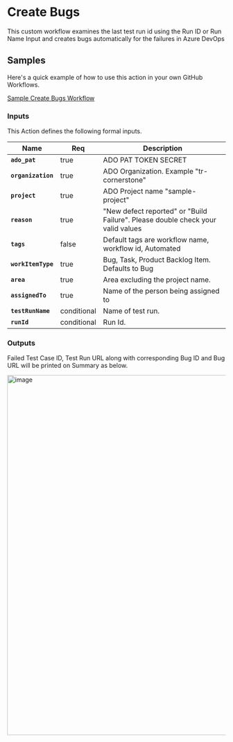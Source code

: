 # Create Bugs

This custom workflow examines the last test run id using the Run ID or Run Name Input and creates bugs automatically for the failures in Azure DevOps


## Samples

Here's a quick example of how to use this action in your own GitHub Workflows.

[Sample Create Bugs Workflow]([./github/create-bugs.yml](https://github.com/tr/cicd_gh-actions-ado-testplans/blob/e436e9c41cb2d28c2f5c0d5595468fdfe0c09381/.github/workflows/nunit.yml#L89))

### Inputs

This Action defines the following formal inputs.

| Name | Req | Description
|-|-|-|
| **`ado_pat`**  | true | ADO PAT TOKEN SECRET
| **`organization`**  | true | ADO Organization. Example "tr-cornerstone"
| **`project`**  | true | ADO Project name "sample-project"
| **`reason`**  | true | "New defect reported" or "Build Failure". Please double check your valid values
| **`tags`**  | false | Default tags are workflow name, workflow id, Automated
| **`workItemType`**  | true | Bug, Task, Product Backlog Item. Defaults to Bug
| **`area`**  | true | Area excluding the project name.
| **`assignedTo`**  | true | Name of the person being assigned to
| **`testRunName`**  | conditional | Name of test run.
| **`runId`**  | conditional | Run Id.


### Outputs

Failed Test Case ID, Test Run URL along with corresponding Bug ID and Bug URL will be printed on Summary as below.

<img width="830" alt="image" src="https://user-images.githubusercontent.com/86745613/222991548-bc9fb791-2cbe-4345-beec-4484417d4309.png">



